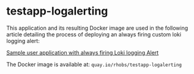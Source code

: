 # testapp-logalerting
This application and its resulting Docker image are used in the following article detailing the process of deploying an always firing custom loki logging alert:
 
[Sample user application with always firing Loki logging Alert](https://access.redhat.com/articles/7073775)

The Docker image is available at: `quay.io/rhobs/testapp-logalerting`
